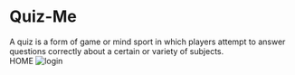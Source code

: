 # Quiz-Me
A quiz is a form of game or mind sport in which players attempt to answer questions correctly about a certain or variety of subjects.<br/>
HOME
![login](https://user-images.githubusercontent.com/80505785/177041955-22b090f6-17e5-40ab-82bc-d8e94054f8f4.png)
